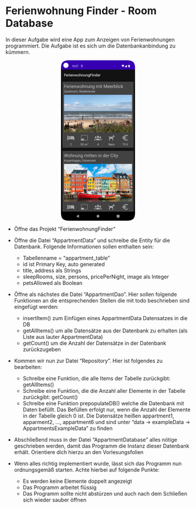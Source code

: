 # Ferienwohnung Finder - Room Database

In dieser Aufgabe wird eine App zum Anzeigen von Ferienwohnungen programmiert. Die Aufgabe ist es sich um die Datenbankanbindung zu kümmern.


<img src=app/src/main/res/drawable/img.png width="40%" height="40%" style="display:block; margin:auto;"></img>

- Öffne das Projekt “FerienwohnungFinder” 
- Öffne die Datei “AppartmentData” und schreibe die Entity für die Datenbank. Folgende Informationen sollen enthalten sein:
    - Tabellenname = “appartment_table”
    - id ist Primary Key, auto generated
    - title, address als Strings
    - sleepRooms, size, persons, pricePerNight, image als Integer
    - petsAllowed als Boolean


- Öffne als nächstes die Datei “AppartmentDao”. Hier sollen folgende Funktionen an die entsprechenden Stellen die mit todo beschrieben sind eingefügt werden:
    - insertItem() zum Einfügen eines AppartmentData Datensatzes in die DB 
    - getAllItems() um alle Datensätze aus der Datenbank zu erhalten (als Liste aus lauter AppartmentData)
    - getCount() um die Anzahl der Datensätze in der Datenbank zurückzugeben


- Kommen wir nun zur Datei “Repository”. Hier ist folgendes zu bearbeiten:
    - Schreibe eine Funktion, die alle Items der Tabelle zurückgibt: getAllItems()
    - Schreibe eine Funktion, die die Anzahl aller Elemente in der Tabelle zurückgibt: getCount()
    - Schreibe eine Funktion prepopulateDB() welche die Datenbank mit Daten befüllt. Das Befüllen erfolgt nur, wenn die Anzahl der Elemente in der Tabelle gleich 0 ist. Die Datensätze heißen appartment1, apparment2, …, appartment6 und sind unter “data -> exampleData -> AppartmentsExampleData” zu finden


- Abschließend muss in der Datei “AppartmentDatabase” alles nötige geschrieben werden, damit das Programm die Instanz dieser Datenbank erhält. Orientiere dich hierzu an den Vorlesungsfolien
 

- Wenn alles richtig implementiert wurde, lässt sich das Programm nun ordnungsgemäß starten. Achte hierbei auf folgende Punkte:
    - Es werden keine Elemente doppelt angezeigt
    - Das Programm arbeitet flüssig
    - Das Programm sollte nicht abstürzen und auch nach dem Schließen sich wieder sauber öffnen
